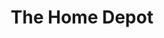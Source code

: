---
title: "The Home Depot"
url: /arlington/the-home-depot-west-road-to-six-flags-street/
shop: Baumarkt
---